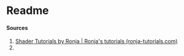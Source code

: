 # Readme

#### Sources

1. [Shader Tutorials by Ronja | Ronja's tutorials (ronja-tutorials.com)](https://www.ronja-tutorials.com/?flipped=true)
2. 